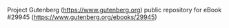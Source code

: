 Project Gutenberg (https://www.gutenberg.org) public repository for eBook #29945 (https://www.gutenberg.org/ebooks/29945)

